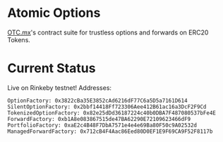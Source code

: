 # Atomic Options
[OTC.mx](https://otc.mx)'s contract suite for trustless options and forwards on ERC20 Tokens.

# Current Status
Live on Rinkeby testnet! Addresses:
```
OptionFactory: 0x3822cBa35E3852cAd6216dF77C6a5D5a7161D614
SilentOptionFactory: 0x2bbf14418Ff723306Aee412B61ac16a3DcF2F9Cd
TokenizedOptionFactory: 0x82e25dDd36187224c40b0DBA7F487080537bFe4E
ForwardFactory: 0xb1A8e083867515de47BA62290E72109623466dF9
PortfolioFactory: 0xaE2c4B48F7DbA7571e4e4e69Ba80F50c9A02532d
ManagedForwardFactory: 0x712cB4F4Aac86Eed80D0EF1E9F69CA9F52F8117b
```
